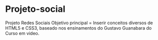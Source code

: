 # Projeto-social
Projeto Redes Sociais
Objetivo principal = Inserir conceitos diversos de HTML5 e CSS3, baseado nos ensinamentos do Gustavo Guanabara do Curso em video.
